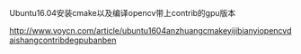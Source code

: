 Ubuntu16.04安装cmake以及编译opencv带上contrib的gpu版本

http://www.voycn.com/article/ubuntu1604anzhuangcmakeyijibianyiopencvdaishangcontribdegpubanben
